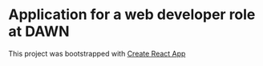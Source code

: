 # Application for a web developer role at DAWN

This project was bootstrapped with [Create React App](https://github.com/facebook/create-react-app)
